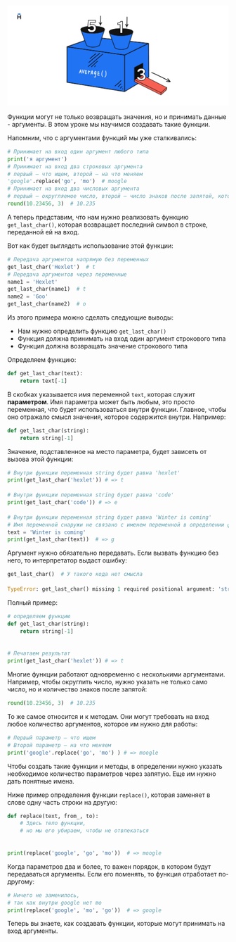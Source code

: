 ![Параметры функции](assets/function-parameters.jpeg)

Функции могут не только возвращать значения, но и принимать данные - аргументы. В этом уроке мы научимся создавать такие функции.

Напомним, что с аргументами функций мы уже сталкивались:

```python
# Принимает на вход один аргумент любого типа
print('я аргумент')
# Принимает на вход два строковых аргумента
# первый — что ищем, второй — на что меняем
'google'.replace('go', 'mo')  # moogle
# Принимает на вход два числовых аргумента
# первый — округляемое число, второй — число знаков после запятой, которые нужно оставить
round(10.23456, 3)  # 10.235
```

А теперь представим, что нам нужно реализовать функцию `get_last_char()`, которая возвращает последний символ в строке, переданной ей на вход.

Вот как будет выглядеть использование этой функции:

```python
# Передача аргументов напрямую без переменных
get_last_char('Hexlet')  # t
# Передача аргументов через переменные
name1 = 'Hexlet'
get_last_char(name1)  # t
name2 = 'Goo'
get_last_char(name2)  # o
```

Из этого примера можно сделать следующие выводы:

* Нам нужно определить функцию `get_last_char()`
* Функция должна принимать на вход один аргумент строкового типа
* Функция должна возвращать значение строкового типа

Определяем функцию:

```python
def get_last_char(text):
    return text[-1]
```

В скобках указывается имя переменной `text`, которая служит **параметром**. Имя параметра может быть любым, это просто переменная, что будет использоваться внутри функции. Главное, чтобы оно отражало смысл значения, которое содержится внутри. Например:

```python
def get_last_char(string):
    return string[-1]
```

Значение, подставленное на место параметра, будет зависеть от вызова этой функции:

```python
# Внутри функции переменная string будет равна 'hexlet'
print(get_last_char('hexlet')) # => t

# Внутри функции переменная string будет равна 'code'
print(get_last_char('code')) # => e

# Внутри функции переменная string будет равна 'Winter is coming'
# Имя переменной снаружи не связано с именем переменной в определении функции
text = 'Winter is coming'
print(get_last_char(text))  # => g
```

Аргумент нужно обязательно передавать. Если вызвать функцию без него, то интерпретатор выдаст ошибку:

```python
get_last_char()  # У такого кода нет смысла

TypeError: get_last_char() missing 1 required positional argument: 'string'
```

Полный пример:

```python
# определяем функцию
def get_last_char(string):
    return string[-1]


# Печатаем результат
print(get_last_char('hexlet')) # => t
```

Многие функции работают одновременно с несколькими аргументами. Например, чтобы округлить число, нужно указать не только само число, но и количество знаков после запятой:

```python
round(10.23456, 3)  # 10.235
```

То же самое относится и к методам. Они могут требовать на вход любое количество аргументов, которое им нужно для работы:

```python
# Первый параметр — что ищем
# Второй параметр — на что меняем
print('google'.replace('go', 'mo') ) # => moogle
```

Чтобы создать такие функции и методы, в определении нужно указать необходимое количество параметров через запятую. Еще им нужно дать понятные имена.

Ниже пример определения функции `replace()`, которая заменяет в слове одну часть строки на другую:

```python
def replace(text, from_, to):
    # Здесь тело функции,
    # но мы его убираем, чтобы не отвлекаться


print(replace('google', 'go', 'mo'))  # => moogle
```

Когда параметров два и более, то важен порядок, в котором будут передаваться аргументы. Если его поменять, то функция отработает по-другому:

```python
# Ничего не заменилось,
# так как внутри google нет mo
print(replace('google', 'mo', 'go'))  # => google
```

Теперь вы знаете, как создавать функции, которые могут принимать на вход аргументы.
